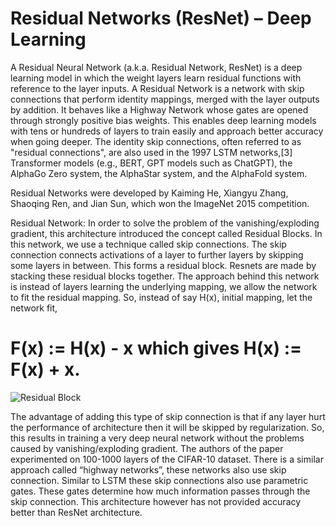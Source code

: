 # Residual Networks (ResNet) – Deep Learning

A Residual Neural Network (a.k.a. Residual Network, ResNet) is a deep learning model in which the weight layers learn residual functions with reference to the layer inputs. 
A Residual Network is a network with skip connections that perform identity mappings, merged with the layer outputs by addition.
It behaves like a Highway Network whose gates are opened through strongly positive bias weights. 
This enables deep learning models with tens or hundreds of layers to train easily and approach better accuracy when going deeper. 
The identity skip connections, often referred to as "residual connections", are also used in the 1997 LSTM networks,[3] Transformer models (e.g., BERT, GPT models such as ChatGPT),
the AlphaGo Zero system, the AlphaStar system, and the AlphaFold system.

Residual Networks were developed by Kaiming He, Xiangyu Zhang, Shaoqing Ren, and Jian Sun, which won the ImageNet 2015 competition.

Residual Network: In order to solve the problem of the vanishing/exploding gradient, this architecture introduced the concept called Residual Blocks. In this network, we use a technique called skip connections. The skip connection connects activations of a  layer to further layers by skipping some layers in between. This forms a residual block. Resnets are made by stacking these residual blocks together. 
The approach behind this network is instead of layers learning the underlying mapping, we allow the network to fit the residual mapping. So, instead of say H(x), initial mapping, let the network fit, 

# F(x) := H(x) - x which gives H(x) := F(x) + x. 

![Residual Block](https://media.geeksforgeeks.org/wp-content/uploads/20200424011510/Residual-Block.PNG)

The advantage of adding this type of skip connection is that if any layer hurt the performance of architecture then it will be skipped by regularization. So, this results in training a very deep neural network without the problems caused by vanishing/exploding gradient.  The authors of the paper experimented on 100-1000 layers of the CIFAR-10 dataset. 
There is a similar approach called “highway networks”, these networks also use skip connection. Similar to LSTM these skip connections also use parametric gates. These gates determine how much information passes through the skip connection. This architecture however has not provided accuracy better than ResNet architecture. 

